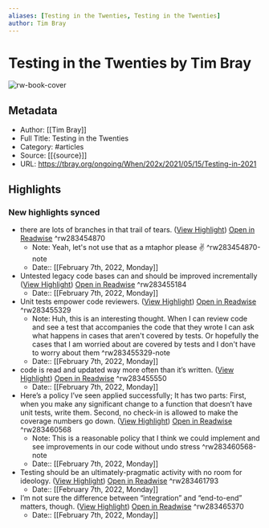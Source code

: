 ```yaml
---
aliases: [Testing in the Twenties, Testing in the Twenties]
author: Tim Bray
---
```

# Testing in the Twenties by Tim Bray

![rw-book-cover](https://readwise-assets.s3.amazonaws.com/static/images/article4.6bc1851654a0.png)

## Metadata
- Author: [[Tim Bray]]
- Full Title: Testing in the Twenties
- Category: #articles
- Source: [[{source}]]
- URL: https://tbray.org/ongoing/When/202x/2021/05/15/Testing-in-2021

## Highlights
### New highlights synced
- there are lots of branches in that trail of tears. ([View Highlight](https://read.readwise.io/read/01fv90mcyw4hqmqfc991cv3c2c)) [Open in Readwise](https://readwise.io/open/283454870) ^rw283454870
    - Note: Yeah, let's not use that as a mtaphor please ✌️ ^rw283454870-note
    - Date:: [[February 7th, 2022, Monday]]
- Untested legacy code bases can and should be improved incrementally ([View Highlight](https://read.readwise.io/read/01fv90qfg23s22ryh29167nnnh)) [Open in Readwise](https://readwise.io/open/283455184) ^rw283455184
    - Date:: [[February 7th, 2022, Monday]]
- Unit tests empower code reviewers. ([View Highlight](https://read.readwise.io/read/01fv90r46k4fnjd611pdabbd8g)) [Open in Readwise](https://readwise.io/open/283455329) ^rw283455329
    - Note: Huh, this is an interesting thought. When I can review code and see a test that accompanies the code that they wrote I can ask what happens in cases that aren't covered by tests. Or hopefully the cases that I am worried about are covered by tests and I don't have to worry about them ^rw283455329-note
    - Date:: [[February 7th, 2022, Monday]]
- code is read and updated way more often than it’s written. ([View Highlight](https://read.readwise.io/read/01fv90yvbm985jvtctbze1xv47)) [Open in Readwise](https://readwise.io/open/283455550) ^rw283455550
    - Date:: [[February 7th, 2022, Monday]]
- Here’s a policy I’ve seen applied successfully; It has two parts: First, when you make any significant change to a function that doesn’t have unit tests, write them. Second, no check-in is allowed to make the coverage numbers go down. ([View Highlight](https://read.readwise.io/read/01fv927v3epzpcdk8wmbwe1r63)) [Open in Readwise](https://readwise.io/open/283460568) ^rw283460568
    - Note: This is a reasonable policy that I think we could implement and see improvements in our code without undo stress ^rw283460568-note
    - Date:: [[February 7th, 2022, Monday]]
- Testing should be an ultimately-pragmatic activity with no room for ideology. ([View Highlight](https://read.readwise.io/read/01fv92dnm360qvwc0xykc126qj)) [Open in Readwise](https://readwise.io/open/283461793) ^rw283461793
    - Date:: [[February 7th, 2022, Monday]]
- I’m not sure the difference between “integration” and “end-to-end” matters, though. ([View Highlight](https://read.readwise.io/read/01fv9336rcw2ps2hbg52w4w2kb)) [Open in Readwise](https://readwise.io/open/283465370) ^rw283465370
    - Date:: [[February 7th, 2022, Monday]]

